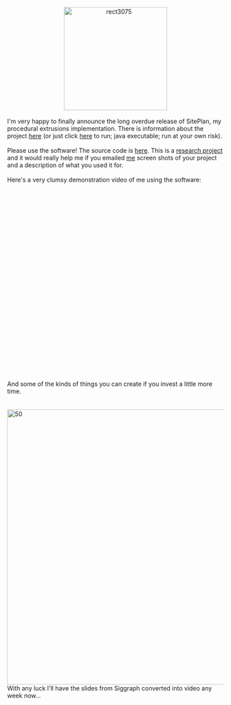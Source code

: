 <div dir="ltr" style="text-align: left;" trbidi="on">
<div style="text-align: center;">
<a href="http://www.flickr.com/photos/twak/6147665705/" title="rect3075 by twak, on Flickr"><img alt="rect3075" src="http://farm7.static.flickr.com/6084/6147665705_ec376a4dd5_m.jpg" height="240" width="240" /></a></div>
<br />
I'm very happy to finally announce the long overdue release of SitePlan, my procedural extrusions implementation. There is information about the project <a href="http://code.google.com/p/siteplan/wiki/PageName">here</a> (or just click <a href="http://dcs.gla.ac.uk/~tkelly/citysculpt/siteplan/launch.jnlp">here</a> to run; java executable; run at your own risk).<br />
<div>
<br /></div>
<div>
Please use the software! The source code is <a href="https://github.com/twak/siteplan/">here</a>. This is a <a href="http://twak.blogspot.com/2011/04/interactive-architectural-modeling-with.html">research project</a> and it would really help me if you emailed <a href="http://dcs.gla.ac.uk/~tkelly/">me</a> screen shots of your project and a description of what you used it for.</div>
<div>
<br /></div>
<div>
Here's a very clumsy demonstration video of me using the software:</div>
<div>
<br /></div>
<br />
<object height="390" width="640"><param name="movie" value="http://www.youtube.com/v/BrCDKrBS9To?version=3&amp;hl=en_GB&amp;hd=1"><param name="allowFullScreen" value="true"><param name="allowscriptaccess" value="always"><embed src="http://www.youtube.com/v/BrCDKrBS9To?version=3&amp;hl=en_GB&amp;hd=1" type="application/x-shockwave-flash" width="640" height="390" allowscriptaccess="always" allowfullscreen="true"></embed></object><br />
<div>
<br /></div>
<div>
<br /></div>
<div>
And some of the kinds of things you can create if you invest a little more time.</div>
<br />
<br />
<a href="http://www.flickr.com/photos/twak/4998728536/" title="50 by twak, on Flickr"><img alt="50" src="http://farm5.static.flickr.com/4105/4998728536_748924325d_z.jpg" height="640" width="640" /></a><br />
<div>
With any luck I'll have the slides from Siggraph converted into video any week now...</div>
</div>
